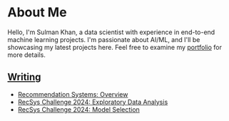 # About Me
Hello, I'm Sulman Khan, a data scientist with experience in end-to-end machine learning projects. I'm passionate about AI/ML, and I'll be showcasing my latest projects here. Feel free to examine my [portfolio](https://sulmank.github.io/) for more details. 

## [Writing](./writing/index.md)
- [Recommendation Systems: Overview](./writing/posts/recsys_overview.md)
- [RecSys Challenge 2024: Exploratory Data Analysis](./writing/posts/recsys_2024_eda.md)
- [RecSys Challenge 2024: Model Selection](./writing/posts/recsys_2024_modeling.md)


